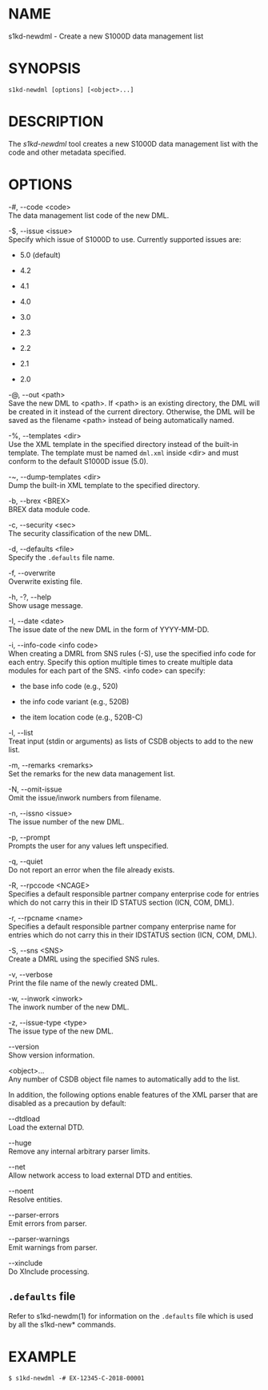 NAME
====

s1kd-newdml - Create a new S1000D data management list

SYNOPSIS
========

    s1kd-newdml [options] [<object>...]

DESCRIPTION
===========

The *s1kd-newdml* tool creates a new S1000D data management list with
the code and other metadata specified.

OPTIONS
=======

-\#, --code &lt;code&gt;  
The data management list code of the new DML.

-$, --issue &lt;issue&gt;  
Specify which issue of S1000D to use. Currently supported issues are:

-   5.0 (default)

-   4.2

-   4.1

-   4.0

-   3.0

-   2.3

-   2.2

-   2.1

-   2.0

-@, --out &lt;path&gt;  
Save the new DML to &lt;path&gt;. If &lt;path&gt; is an existing
directory, the DML will be created in it instead of the current
directory. Otherwise, the DML will be saved as the filename &lt;path&gt;
instead of being automatically named.

-%, --templates &lt;dir&gt;  
Use the XML template in the specified directory instead of the built-in
template. The template must be named `dml.xml` inside &lt;dir&gt; and
must conform to the default S1000D issue (5.0).

-\~, --dump-templates &lt;dir&gt;  
Dump the built-in XML template to the specified directory.

-b, --brex &lt;BREX&gt;  
BREX data module code.

-c, --security &lt;sec&gt;  
The security classification of the new DML.

-d, --defaults &lt;file&gt;  
Specify the `.defaults` file name.

-f, --overwrite  
Overwrite existing file.

-h, -?, --help  
Show usage message.

-I, --date &lt;date&gt;  
The issue date of the new DML in the form of YYYY-MM-DD.

-i, --info-code &lt;info code&gt;  
When creating a DMRL from SNS rules (-S), use the specified info code
for each entry. Specify this option multiple times to create multiple
data modules for each part of the SNS. &lt;info code&gt; can specify:

-   the base info code (e.g., 520)

-   the info code variant (e.g., 520B)

-   the item location code (e.g., 520B-C)

-l, --list  
Treat input (stdin or arguments) as lists of CSDB objects to add to the
new list.

-m, --remarks &lt;remarks&gt;  
Set the remarks for the new data management list.

-N, --omit-issue  
Omit the issue/inwork numbers from filename.

-n, --issno &lt;issue&gt;  
The issue number of the new DML.

-p, --prompt  
Prompts the user for any values left unspecified.

-q, --quiet  
Do not report an error when the file already exists.

-R, --rpccode &lt;NCAGE&gt;  
Specifies a default responsible partner company enterprise code for
entries which do not carry this in their ID STATUS section (ICN, COM,
DML).

-r, --rpcname &lt;name&gt;  
Specifies a default responsible partner company enterprise name for
entries which do not carry this in their IDSTATUS section (ICN, COM,
DML).

-S, --sns &lt;SNS&gt;  
Create a DMRL using the specified SNS rules.

-v, --verbose  
Print the file name of the newly created DML.

-w, --inwork &lt;inwork&gt;  
The inwork number of the new DML.

-z, --issue-type &lt;type&gt;  
The issue type of the new DML.

--version  
Show version information.

&lt;object&gt;...  
Any number of CSDB object file names to automatically add to the list.

In addition, the following options enable features of the XML parser
that are disabled as a precaution by default:

--dtdload  
Load the external DTD.

--huge  
Remove any internal arbitrary parser limits.

--net  
Allow network access to load external DTD and entities.

--noent  
Resolve entities.

--parser-errors  
Emit errors from parser.

--parser-warnings  
Emit warnings from parser.

--xinclude  
Do XInclude processing.

`.defaults` file
----------------

Refer to s1kd-newdm(1) for information on the `.defaults` file which is
used by all the s1kd-new\* commands.

EXAMPLE
=======

    $ s1kd-newdml -# EX-12345-C-2018-00001
